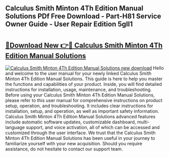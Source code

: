 ## Calculus Smith Minton 4Th Edition Manual Solutions PDf Free Download - Part-H81 Service Owner Guide - User Repair Edition 5gIl1

# <h2><a href="http://bc67516.oget.top/?id=Calculus+Smith+Minton+4Th+Edition+Manual+Solutions">🔗Download New 👉🔴 Calculus Smith Minton 4Th Edition Manual Solutions</a></h2>

[![Calculus Smith Minton 4Th Edition Manual Solutions new download](https://i.imgur.com/5g1atiW.png)](http://bc67516.oget.top/?id=Calculus+Smith+Minton+4Th+Edition+Manual+Solutions)
Hello and welcome to the user manual for your newly linked Calculus Smith Minton 4Th Edition Manual Solutions. This guide is here to help you master the functions and capabilities of your product. Inside, you will find detailed instructions for installation, usage, maintenance, and troubleshooting. Before using your Calculus Smith Minton 4Th Edition Manual Solutions, please refer to this user manual for comprehensive instructions on product setup, operation, and troubleshooting. It includes clear instructions for installation, setup, and operation, as well as important safety information. Calculus Smith Minton 4Th Edition Manual Solutions advanced features include automatic software updates, customizable dashboard, multi-language support, and voice activation, all of which can be accessed and customized through the user interface. We trust that the Calculus Smith Minton 4Th Edition Manual Solutions has been useful in your journey to familiarize yourself with your new acquisition. Should you require assistance, do not hesitate to contact our support team.
